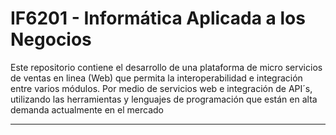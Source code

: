 # IF6201 - Informática Aplicada a los Negocios
Este repositorio contiene el desarrollo de una plataforma de micro servicios de ventas en linea (Web) que permita la interoperabilidad e integración entre varios módulos. Por medio de servicios web e integración de API´s, utilizando las herramientas y lenguajes de programación que están en alta demanda actualmente en el mercado
***
